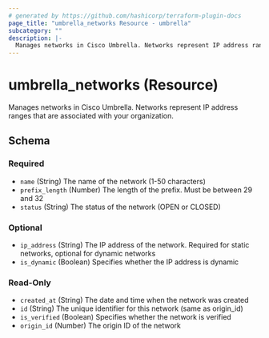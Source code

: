 ```yaml
---
# generated by https://github.com/hashicorp/terraform-plugin-docs
page_title: "umbrella_networks Resource - umbrella"
subcategory: ""
description: |-
  Manages networks in Cisco Umbrella. Networks represent IP address ranges that are associated with your organization.
---
```


# umbrella_networks (Resource)

Manages networks in Cisco Umbrella. Networks represent IP address ranges that are associated with your organization.



<!-- schema generated by tfplugindocs -->
## Schema

### Required

- `name` (String) The name of the network (1-50 characters)
- `prefix_length` (Number) The length of the prefix. Must be between 29 and 32
- `status` (String) The status of the network (OPEN or CLOSED)

### Optional

- `ip_address` (String) The IP address of the network. Required for static networks, optional for dynamic networks
- `is_dynamic` (Boolean) Specifies whether the IP address is dynamic

### Read-Only

- `created_at` (String) The date and time when the network was created
- `id` (String) The unique identifier for this network (same as origin_id)
- `is_verified` (Boolean) Specifies whether the network is verified
- `origin_id` (Number) The origin ID of the network
